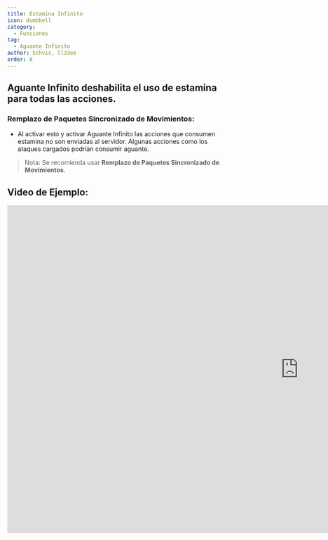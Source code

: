 ```yaml
---
title: Estamina Infinito
icon: dumbbell
category:
  - Funciones
tag:
  - Aguante Infinito
author: Schvis, ll33ee
order: 8
---
```


## Aguante Infinito deshabilita el uso de estamina para todas las acciones.
### Remplazo de Paquetes Sincronizado de Movimientos:
- Al activar esto y activar Aguante Infinito las acciones que consumen estamina no son enviadas al servidor. Algunas acciones como los ataques cargados podrían consumir aguante.
> Nota: Se recomienda usar <b>Remplazo de Paquetes Sincronizado de Movimientos</b>.

## Video de Ejemplo:

<div class="iframe-container"><iframe width="1328" height="747" src="https://www.youtube.com/embed/NZhfaMOLuY0?list=PL5eI1Tb64p56g27qfYk7VuFTz4FK6YrKa" title="Korepi - Infinite Stamina" frameborder="0" allow="accelerometer; autoplay; clipboard-write; encrypted-media; gyroscope; picture-in-picture; web-share" referrerpolicy="strict-origin-when-cross-origin" allowfullscreen></iframe></div>